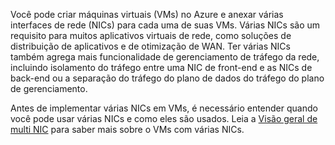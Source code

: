 Você pode criar máquinas virtuais (VMs) no Azure e anexar várias interfaces de rede (NICs) para cada uma de suas VMs. Várias NICs são um requisito para muitos aplicativos virtuais de rede, como soluções de distribuição de aplicativos e de otimização de WAN. Ter várias NICs também agrega mais funcionalidade de gerenciamento de tráfego da rede, incluindo isolamento do tráfego entre uma NIC de front-end e as NICs de back-end ou a separação do tráfego do plano de dados do tráfego do plano de gerenciamento.

Antes de implementar várias NICs em VMs, é necessário entender quando você pode usar várias NICs e como eles são usados. Leia a [Visão geral de multi NIC](virtual-networks-multiple-nics.md) para saber mais sobre o VMs com várias NICs.

<!---HONumber=Nov15_HO4-->